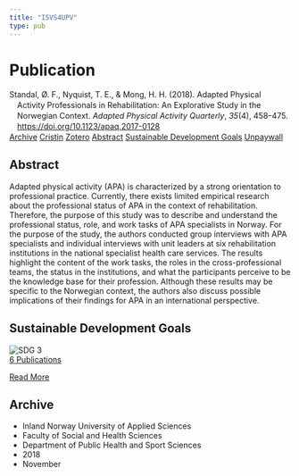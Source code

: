 ```yaml
---
title: "I5VS4UPV"
type: pub
---
```

<h1>Publication</h1>
<article id="csl-bib-container-I5VS4UPV" class="csl-bib-container">
  <div class="csl-bib-body" style="line-height: 1.35; padding-left: 1em; text-indent:-1em;">
  <div class="csl-entry">Standal, &#xD8;. F., Nyquist, T. E., &amp; Mong, H. H. (2018). Adapted Physical Activity Professionals in Rehabilitation: An Explorative Study in the Norwegian Context. <i>Adapted Physical Activity Quarterly</i>, <i>35</i>(4), 458&#x2013;475. <a href="https://doi.org/10.1123/apaq.2017-0128">https://doi.org/10.1123/apaq.2017-0128</a></div>
</div>
  <div class="csl-bib-buttons">
    <a href="#taxonomy-article-I5VS4UPV" class="csl-bib-button">Archive</a>
    <a href="https://app.cristin.no/results/show.jsf?id=1634780" alt="Cristin URL" class="csl-bib-button">Cristin</a>
    <a href="http://zotero.org/groups/5402882/items/I5VS4UPV" alt="Zotero URL" class="csl-bib-button">Zotero</a>
    <a href="#abstract-article-I5VS4UPV" class="csl-bib-button">Abstract</a>
    <a href="#sdg-article-I5VS4UPV" class="csl-bib-button">Sustainable Development Goals</a>
    <a href="https://doi.org/10.1123/apaq.2017-0128" class="csl-bib-button">Unpaywall</a>
  </div>
  <div id="csl-bib-meta-container-I5VS4UPV"></div>
</article>
<div id="csl-bib-meta-I5VS4UPV" class="csl-bib-meta">
  <article id="abstract-article-I5VS4UPV" class="abstract-article">
    <h1>Abstract</h1>
    Adapted physical activity (APA) is characterized by a strong orientation to professional practice. Currently, there exists limited empirical research about the professional status of APA in the context of rehabilitation. Therefore, the purpose of this study was to describe and understand the professional status, role, and work tasks of APA specialists in Norway. For the purpose of the study, the authors conducted group interviews with APA specialists and individual interviews with unit leaders at six rehabilitation institutions in the national specialist health care services. The results highlight the content of the work tasks, the roles in the cross-professional teams, the status in the institutions, and what the participants perceive to be the knowledge base for their profession. Although these results may be specific to the Norwegian context, the authors also discuss possible implications of their findings for APA in an international perspective.
  </article>
  <article id="sdg-article-I5VS4UPV" class="sdg-article">
    <h1>Sustainable Development Goals</h1>
    <div class="sdg-container"><div id="sdg3" class="sdg"> <img src="{{< params subfolder >}}images/sdg/sdg03_en.png" class="image" alt="SDG 3"> <div class="sdg-overlay"> <a href="{{< params subfolder >}}en/archive/?sdg=3#archive" class="sdg-publication-count"><span>6</span> Publications</a> <p><a href="https://sdgs.un.org/goals/goal3" class="sdg-read-more">Read More</a></p> </div> </div></div>
  </article>
  <article id="taxonomy-article-I5VS4UPV" class="taxonomy-article">
    <h1>Archive</h1>
    <ul>
      <li>Inland Norway University of Applied Sciences</li>
      <li>Faculty of Social and Health Sciences</li>
      <li>Department of Public Health and Sport Sciences</li>
      <li>2018</li>
      <li>November</li>
    </ul>
  </article>
</div>
